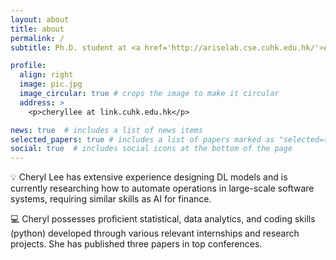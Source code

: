 ```yaml
---
layout: about
title: about
permalink: /
subtitle: Ph.D. student at <a href='http://ariselab.cse.cuhk.edu.hk/'>ARISE Lab</a>, Department of Computer Science and Engineering, CUHK.

profile:
  align: right
  image: pic.jpg
  image_circular: true # crops the image to make it circular
  address: >
    <p>cheryllee at link.cuhk.edu.hk</p>

news: true  # includes a list of news items
selected_papers: true # includes a list of papers marked as "selected={true}"
social: true  # includes social icons at the bottom of the page
---
```


💡 Cheryl Lee has extensive experience designing DL models and is currently researching how to automate operations in large-scale software systems, requiring similar skills as AI for finance.

💻 Cheryl possesses proficient statistical, data analytics, and coding skills (python) developed through various relevant internships and research projects. She has published three papers in top conferences.

<!-- ☀️ **Cheryl is actively looking for internships concerning FinTech or quantitative finance based on ML/DL.** -->
